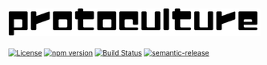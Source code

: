 # ![protoculture](protoculture.png)

[![License](https://img.shields.io/badge/License-Apache%202.0-blue.svg)](https://opensource.org/licenses/Apache-2.0)
[![npm version](https://badge.fury.io/js/protoculture-mongoose.svg)](https://badge.fury.io/js/protoculture-mongoose)
[![Build Status](https://travis-ci.org/atrauzzi/protoculture-mongoose.svg?branch=master)](https://travis-ci.org/atrauzzi/protoculture-mongoose) 
[![semantic-release](https://img.shields.io/badge/%20%20%F0%9F%93%A6%F0%9F%9A%80-semantic--release-e10079.svg)](https://github.com/semantic-release/semantic-release)

